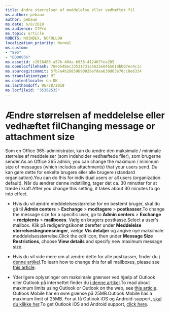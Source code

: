 ```yaml
---
title: Ændre størrelsen af meddelelse eller vedhæftet fil
ms.author: pebaum
author: pebaum
ms.date: 6/8/2018
ms.audience: ITPro
ms.topic: article
ROBOTS: NOINDEX, NOFOLLOW
localization_priority: Normal
ms.custom:
- "895"
- "8000036"
ms.assetid: c2016465-a57b-40da-b938-412467fea205
ms.openlocfilehash: 70eb548ec33531731a5625e84b5010bb07ec4c1c
ms.sourcegitcommit: 5fb7a4b28859690020efdea630d03e70cc0e6334
ms.translationtype: MT
ms.contentlocale: da-DK
ms.lasthandoff: 06/28/2019
ms.locfileid: "35362535"
---
```

# <a name="changing-message-or-attachment-size"></a><span data-ttu-id="b1b10-102">Ændre størrelsen af meddelelse eller vedhæftet fil</span><span class="sxs-lookup"><span data-stu-id="b1b10-102">Changing message or attachment size</span></span>

<span data-ttu-id="b1b10-103">Som en Office 365-administrator, kan du ændre den maksimale / minimale størrelse af meddelelser (som indeholder vedhæftede filer), som brugerne sender.</span><span class="sxs-lookup"><span data-stu-id="b1b10-103">As an Office 365 admin, you can change the maximum / minimum size of messages (which includes attachments) that your users send.</span></span> <span data-ttu-id="b1b10-104">Du kan gøre dette for enkelte brugere eller alle brugere (standard organisation).</span><span class="sxs-lookup"><span data-stu-id="b1b10-104">You can do this for individual users or all users (organization default).</span></span> <span data-ttu-id="b1b10-105">Når du ændrer denne indstilling, tager det ca. 30 minutter for at træde i kraft.</span><span class="sxs-lookup"><span data-stu-id="b1b10-105">After you change this setting, it takes about 30 minutes to go into effect.</span></span>
  
- <span data-ttu-id="b1b10-106">Hvis du vil ændre meddelelsesstørrelse for en bestemt bruger, skal du gå til **Admin centers** \> **Exchange** \> **modtagere** \> **postkasser**.</span><span class="sxs-lookup"><span data-stu-id="b1b10-106">To change the message size for a specific user, go to **Admin centers** \> **Exchange** \> **recipients** \> **mailboxes**.</span></span> <span data-ttu-id="b1b10-107">Vælg en brugers postkasse.</span><span class="sxs-lookup"><span data-stu-id="b1b10-107">Select a user's mailbox.</span></span> <span data-ttu-id="b1b10-108">Klik på redigeringsikonet derefter under **Meddelelse størrelsesbegrænsninger**, vælge **Vis detaljer** og angive nye maksimale meddelelsesstørrelse.</span><span class="sxs-lookup"><span data-stu-id="b1b10-108">Click the edit icon, then under **Message Size Restrictions**, choose **View details** and specify new maximum message size.</span></span>

- <span data-ttu-id="b1b10-109">Hvis du vil vide mere om at ændre dette for alle postkasser, finder du [i denne artikel](https://www.microsoft.com/microsoft-365/blog/2015/04/15/office-365-now-supports-larger-email-messages-up-to-150-mb/).</span><span class="sxs-lookup"><span data-stu-id="b1b10-109">To learn how to change this for all mailboxes, please see [this article](https://www.microsoft.com/microsoft-365/blog/2015/04/15/office-365-now-supports-larger-email-messages-up-to-150-mb/).</span></span>

- <span data-ttu-id="b1b10-110">Yderligere oplysninger om maksimale grænser ved hjælp af Outlook eller Outlook på internettet finder du [i denne artikel](https://technet.microsoft.com/library/exchange-online-limits.aspx#MessageLimits).</span><span class="sxs-lookup"><span data-stu-id="b1b10-110">To read about maximum limits using Outlook or Outlook on the web, see [this article](https://technet.microsoft.com/library/exchange-online-limits.aspx#MessageLimits).</span></span> <span data-ttu-id="b1b10-111">Outlook Mobile har en øvre grænse på 25MB.</span><span class="sxs-lookup"><span data-stu-id="b1b10-111">Outlook Mobile has a maximum limit of 25MB.</span></span> <span data-ttu-id="b1b10-112">For at få Outlook iOS og Android-support, [skal du klikke her](https://support.office.com/article/Get-in-app-help-for-Outlook-for-iOS-and-Android-218a22d1-9fa5-4889-b689-de1c63493243).</span><span class="sxs-lookup"><span data-stu-id="b1b10-112">To get Outlook iOS and Android support, [click here](https://support.office.com/article/Get-in-app-help-for-Outlook-for-iOS-and-Android-218a22d1-9fa5-4889-b689-de1c63493243).</span></span>
